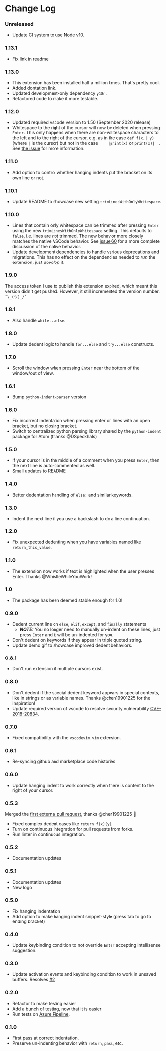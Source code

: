 # Change Log

### Unreleased

* Update CI system to use Node v10.

### 1.13.1

* Fix link in readme

### 1.13.0

* This extension has been installed half a million times. That's pretty cool.
* Added dontation link.
* Updated development-only dependency `y18n`.
* Refactored code to make it more testable.

### 1.12.0

* Updated required vscode version to 1.50 (September 2020 release)
* Whitespace to the right of the cursor will now be deleted when pressing `Enter`. This only happens when there are non-whitespace characters to the left and to the right of the cursor, e.g. as in the case `def f(x,| y)` (where `|` is the cursor) but not in the case `    |print(x)` or `print(x)|  `. See [the issue](https://github.com/kbrose/vsc-python-indent/issues/62) for more information.

### 1.11.0

* Add option to control whether hanging indents put the bracket on its own line or not.

### 1.10.1

* Update README to showcase new setting `trimLinesWithOnlyWhitespace`.

### 1.10.0

* Lines that contain only whitespace can be trimmed after pressing `Enter` using the new `trimLinesWithOnlyWhitespace` setting. This defaults to `false`, i.e. lines are _not_ trimmed. The new behavior more closely matches the native VSCode behavior. See [issue 60](https://github.com/kbrose/vsc-python-indent/issues/60) for a more complete discussion of the native behavior.
* Update development dependencies to handle various deprecations and migrations. This has no effect on the dependencies needed to _run_ the extension, just _develop_ it.

### 1.9.0

The access token I use to publish this extension expired, which meant this version didn't get pushed. However, it still incremented the version number. `¯\_(ツ)_/¯`

### 1.8.1

* Also handle `while...else`.

### 1.8.0

* Update dedent logic to handle `for...else` and `try...else` constructs.

### 1.7.0

* Scroll the window when pressing `Enter` near the bottom of the window/out of view.

### 1.6.1

* Bump `python-indent-parser` version

### 1.6.0

* Fix incorrect indentation when pressing enter on lines with an open bracket, but no closing bracket.
* Switch to centralized python parsing library shared by the `python-indent` package for Atom (thanks @DSpeckhals)

### 1.5.0

* If your cursor is in the middle of a comment when you press `Enter`, then the next line is auto-commented as well.
* Small updates to README

### 1.4.0

* Better dedentation handling of `else:` and similar keywords.

### 1.3.0

* Indent the next line if you use a backslash to do a line continuation.

### 1.2.0

* Fix unexpected dedenting when you have variables named like `return_this_value`.

### 1.1.0

* The extension now works if text is highlighted when the user presses Enter. Thanks @WhistleWhileYouWork!

### 1.0

* The package has been deemed stable enough for 1.0!

### 0.9.0

* Dedent current line on `else`, `elif`, `except`, and `finally` statements
    * ***NOTE:*** You no longer need to manually un-indent on these lines, just press `Enter` and it will be un-indented for you.
* Don't dedent on keywords if they appear in triple quoted string.
* Update demo gif to showcase improved dedent behaviors.

### 0.8.1

* Don't run extension if multiple cursors exist.

### 0.8.0

* Don't dedent if the special dedent keyword appears in special contexts, like in strings or as variable names. Thanks @chen19901225 for the inspiration!
* Update required version of vscode to resolve security vulnerability [CVE-2018-20834](https://nvd.nist.gov/vuln/detail/CVE-2018-20834).

### 0.7.0

* Fixed compatibility with the `vscodevim.vim` extension.

### 0.6.1

* Re-syncing github and marketplace code histories

### 0.6.0

* Update hanging indent to work correctly when there is content to the right of your cursor.

### 0.5.3

Merged the [first external pull request](https://github.com/kbrose/vsc-python-indent/pull/7), thanks @chen19901225 🎉

* Fixed complex dedent cases like `return f(x)(y)`.
* Turn on continuous integration for pull requests from forks.
* Run linter in continuous integration.

### 0.5.2

* Documentation updates

### 0.5.1

* Documentation updates
* New logo

### 0.5.0

* Fix hanging indentation
* Add option to make hanging indent snippet-style (press tab to go to ending bracket)

### 0.4.0

* Update keybinding condition to not override `Enter` accepting intellisense suggestion.

### 0.3.0

* Update activation events and keybinding condition to work in unsaved buffers. Resolves [#2](https://github.com/kbrose/vsc-python-indent/issues/2).

### 0.2.0

* Refactor to make testing easier
* Add a bunch of testing, now that it is easier
* Run tests on [Azure Pipeline](https://dev.azure.com/kevinbrose/vsc-python-indent/_build/results).

### 0.1.0

* First pass at correct indentation.
* Preserve un-indenting behavior with `return`, `pass`, etc.

